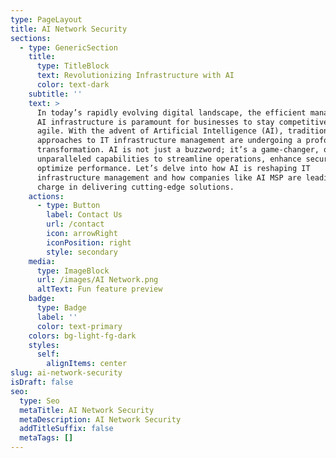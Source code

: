 ```yaml
---
type: PageLayout
title: AI Network Security
sections:
  - type: GenericSection
    title:
      type: TitleBlock
      text: Revolutionizing Infrastructure with AI
      color: text-dark
    subtitle: ''
    text: >
      In today’s rapidly evolving digital landscape, the efficient management of
      AI infrastructure is paramount for businesses to stay competitive and
      agile. With the advent of Artificial Intelligence (AI), traditional
      approaches to IT infrastructure management are undergoing a profound
      transformation. AI is not just a buzzword; it’s a game-changer, offering
      unparalleled capabilities to streamline operations, enhance security, and
      optimize performance. Let’s delve into how AI is reshaping IT
      infrastructure management and how companies like AI MSP are leading the
      charge in delivering cutting-edge solutions.
    actions:
      - type: Button
        label: Contact Us
        url: /contact
        icon: arrowRight
        iconPosition: right
        style: secondary
    media:
      type: ImageBlock
      url: /images/AI Network.png
      altText: Fun feature preview
    badge:
      type: Badge
      label: ''
      color: text-primary
    colors: bg-light-fg-dark
    styles:
      self:
        alignItems: center
slug: ai-network-security
isDraft: false
seo:
  type: Seo
  metaTitle: AI Network Security
  metaDescription: AI Network Security
  addTitleSuffix: false
  metaTags: []
---
```

